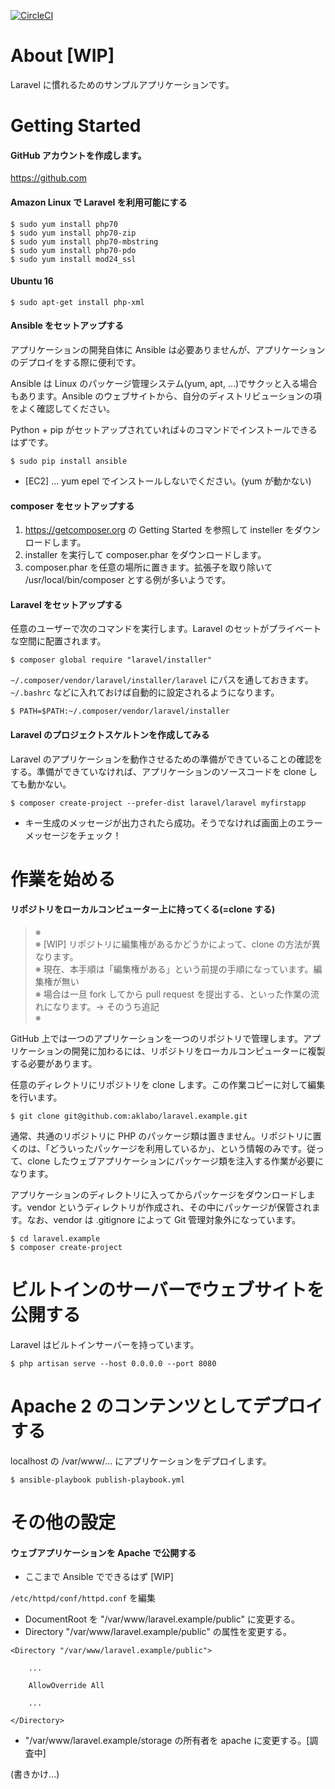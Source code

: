 [![CircleCI](https://circleci.com/gh/aklabo/laravel.example/tree/master.svg?style=svg)](https://circleci.com/gh/aklabo/laravel.example/tree/master)

# About [WIP]

Laravel に慣れるためのサンプルアプリケーションです。

# Getting Started

#### GitHub アカウントを作成します。

https://github.com

#### Amazon Linux で Laravel を利用可能にする

```
$ sudo yum install php70
$ sudo yum install php70-zip
$ sudo yum install php70-mbstring
$ sudo yum install php70-pdo
$ sudo yum install mod24_ssl
```

#### Ubuntu 16

```
$ sudo apt-get install php-xml
```

#### Ansible をセットアップする

アプリケーションの開発自体に Ansible は必要ありませんが、アプリケーションのデプロイをする際に便利です。

Ansible は Linux のパッケージ管理システム(yum, apt, ...)でサクッと入る場合もあります。Ansible のウェブサイトから、自分のディストリビューションの項をよく確認してください。

Python + pip がセットアップされていれば↓のコマンドでインストールできるはずです。

```
$ sudo pip install ansible
```


- [EC2] ... yum epel でインストールしないでください。(yum が動かない)

#### composer をセットアップする

1. https://getcomposer.org の Getting Started を参照して insteller をダウンロードします。
2. installer を実行して composer.phar をダウンロードします。
3. composer.phar を任意の場所に置きます。拡張子を取り除いて /usr/local/bin/composer とする例が多いようです。

#### Laravel をセットアップする

任意のユーザーで次のコマンドを実行します。Laravel のセットがプライベートな空間に配置されます。

```
$ composer global require "laravel/installer"
```

`~/.composer/vendor/laravel/installer/laravel` にパスを通しておきます。`~/.bashrc` などに入れておけば自動的に設定されるようになります。

```
$ PATH=$PATH:~/.composer/vendor/laravel/installer
```

#### Laravel のプロジェクトスケルトンを作成してみる

Laravel のアプリケーションを動作させるための準備ができていることの確認をする。準備ができていなければ、アプリケーションのソースコードを clone しても動かない。

```
$ composer create-project --prefer-dist laravel/laravel myfirstapp
```

- キー生成のメッセージが出力されたら成功。そうでなければ画面上のエラーメッセージをチェック！

# 作業を始める

#### リポジトリをローカルコンピューター上に持ってくる(=clone する)


> ※    
> ※ [WIP] リポジトリに編集権があるかどうかによって、clone の方法が異なります。       
> ※ 現在、本手順は「編集権がある」という前提の手順になっています。編集権が無い        
> ※ 場合は一旦 fork してから pull request を提出する、といった作業の流れになります。→ そのうち追記           
> ※        

GitHub 上では一つのアプリケーションを一つのリポジトリで管理します。アプリケーションの開発に加わるには、リポジトリをローカルコンピューターに複製する必要があります。

任意のディレクトリにリポジトリを clone します。この作業コピーに対して編集を行います。

```
$ git clone git@github.com:aklabo/laravel.example.git
```

通常、共通のリポジトリに PHP のパッケージ類は置きません。リポジトリに置くのは、「どういったパッケージを利用しているか」、という情報のみです。従って、clone したウェブアプリケーションにパッケージ類を注入する作業が必要になります。

アプリケーションのディレクトリに入ってからパッケージをダウンロードします。vendor というディレクトリが作成され、その中にパッケージが保管されます。なお、vendor は .gitignore によって Git 管理対象外になっています。

```
$ cd laravel.example
$ composer create-project
```


# ビルトインのサーバーでウェブサイトを公開する

Laravel はビルトインサーバーを持っています。

```
$ php artisan serve --host 0.0.0.0 --port 8080
```

# Apache 2 のコンテンツとしてデプロイする

localhost の /var/www/... にアプリケーションをデプロイします。

```
$ ansible-playbook publish-playbook.yml
```

# その他の設定

#### ウェブアプリケーションを Apache で公開する

- ここまで Ansible でできるはず [WIP]

`/etc/httpd/conf/httpd.conf` を編集

- DocumentRoot を "/var/www/laravel.example/public" に変更する。
- Directory "/var/www/laravel.example/public" の属性を変更する。

```
<Directory "/var/www/laravel.example/public">

	...

	AllowOverride All

	...

</Directory>
```

- "/var/www/laravel.example/storage の所有者を apache に変更する。[調査中]

(書きかけ...)



